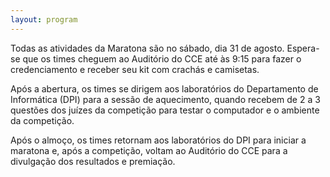 ```yaml
---
layout: program
---
```


Todas as atividades da Maratona são no sábado, dia 31 de agosto. Espera-se que os times cheguem ao Auditório do CCE até às 9:15 para fazer o credenciamento e receber seu kit com crachás e camisetas.

Após a abertura, os times se dirigem aos laboratórios do Departamento de Informática (DPI) para a sessão de aquecimento, quando recebem de 2 a 3 questões dos juízes da competição para testar o computador e o ambiente da competição.

Após o almoço, os times retornam aos laboratórios do DPI para iniciar a maratona e, após a competição, voltam ao Auditório do CCE para a divulgação dos resultados e premiação.
